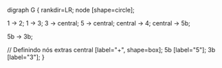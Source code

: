 digraph G {
  rankdir=LR;
  node [shape=circle];

  1 -> 2;
  1 -> 3;
  3 -> central;
  5 -> central;
  central -> 4;
  central -> 5b;

  5b -> 3b;

  // Definindo nós extras
  central [label="+", shape=box];
  5b [label="5"];
  3b [label="3"];
}
